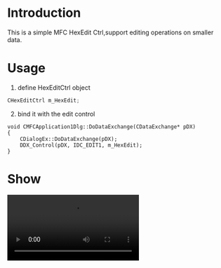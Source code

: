 # Introduction 

This is a simple MFC HexEdit Ctrl,support editing operations on smaller data.


# Usage

1. define HexEditCtrl object

```c
CHexEditCtrl m_HexEdit;
```

2. bind it with the edit control
```
void CMFCApplication1Dlg::DoDataExchange(CDataExchange* pDX)
{
	CDialogEx::DoDataExchange(pDX);
	DDX_Control(pDX, IDC_EDIT1, m_HexEdit);
}
```

# Show

<video id="show" src="show.mp4"></video>
<script>
    var video = document.getElementById('myVideo');
    video.play();
</script>